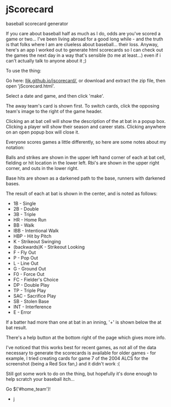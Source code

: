 jScorecard
==========

baseball scorecard generator


  If you care about baseball half as much as I do, odds are you've scored a game or two...  I've been living abroad for a good long while - and the truth is that folks where I am are clueless about baseball... their loss.  Anyway, here's an app I worked out to generate html scorecards so I can check out the games the next day in a way that's sensible (to me at least...) even if i can't actually talk to anyone about it ;)

  To use the thing:
  
  Go here: [lljk.github.io/jscorecard/](https://lljk.github.io/jscorecard), or download and extract the zip file, then open 'jScorecard.html'.

  Select a date and game, and then click 'make'.
  
  The away team's card is shown first. To switch cards, click the opposing team's image to the right of the game header.
  
  Clicking an at bat cell will show the description of the at bat in a popup box.  Clicking a player will show their season and career stats.  Clicking anywhere on an open popup box will close it.

  Everyone scores games a little differently, so here are some notes about my notation:

  Balls and strikes are shown in the upper left hand corner of each at bat cell, fielding or hit location in the lower left.  Rbi's are shown in the upper right corner, and outs in the lower right.

  Base hits are shown as a darkened path to the base, runners with darkened bases.

  The result of each at bat is shown in the center, and is noted as follows:

  * 1B - Single
  * 2B - Double
  * 3B - Triple
  * HR - Home Run
  * BB - Walk
  * IBB - Intentional Walk
  * HBP - Hit by Pitch
  * K - Strikeout Swinging
  * (backwards)K - Strikeout Looking
  * F - Fly Out
  * P - Pop Out
  * L - Line Out
  * G - Ground Out
  * F0 - Force Out
  * FC - Fielder's Choice
  * DP - Double Play
  * TP - Triple Play
  * SAC - Sacrifice Play
  * SB - Stolen Base
  * INT - Interference
  * E - Error

  If a batter had more than one at bat in an inning, '+' is shown below the at bat result.
  
  There's a help button at the bottom right of the page which gives more info.

  I've noticed that this works best for recent games, as not all of the data necessary to generate the scorecards is available for older games - for example, I tried creating cards for game 7 of the 2004 ALCS for the screenshot (being a Red Sox fan,) and it didn't work :(

  Still got some work to do on the thing, but hopefully it's done enough to help scratch your baseball itch...

  Go $('#home_team')!

  - j
